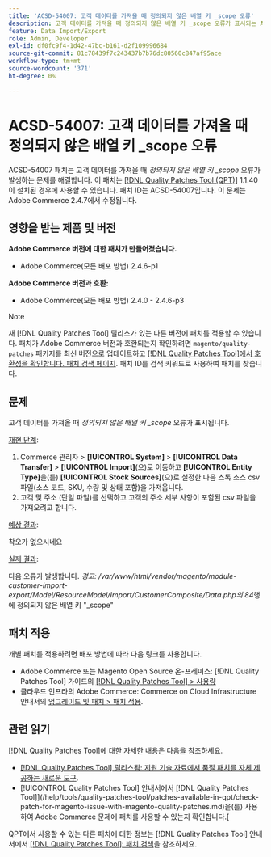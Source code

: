 ```yaml
---
title: 'ACSD-54007: 고객 데이터를 가져올 때 정의되지 않은 배열 키 _scope 오류'
description: 고객 데이터를 가져올 때 정의되지 않은 배열 키 _scope 오류가 표시되는 Adobe Commerce 문제를 해결하려면 ACSD-54007 패치를 적용합니다.
feature: Data Import/Export
role: Admin, Developer
exl-id: df0fc9f4-1d42-47bc-b161-d2f109996684
source-git-commit: 81c78439f7c243437b7b76dc80560c847af95ace
workflow-type: tm+mt
source-wordcount: '371'
ht-degree: 0%

---
```


# ACSD-54007: 고객 데이터를 가져올 때 정의되지 않은 배열 키 _scope 오류

ACSD-54007 패치는 고객 데이터를 가져올 때 *정의되지 않은 배열 키 _scope* 오류가 발생하는 문제를 해결합니다. 이 패치는 [[!DNL Quality Patches Tool (QPT)]](https://experienceleague.adobe.com/en/docs/commerce-knowledge-base/kb/announcements/commerce-announcements/magento-quality-patches-released-new-tool-to-self-serve-quality-patches) 1.1.40이 설치된 경우에 사용할 수 있습니다. 패치 ID는 ACSD-54007입니다. 이 문제는 Adobe Commerce 2.4.7에서 수정됩니다.

## 영향을 받는 제품 및 버전

**Adobe Commerce 버전에 대한 패치가 만들어졌습니다.**

* Adobe Commerce(모든 배포 방법) 2.4.6-p1

**Adobe Commerce 버전과 호환:**

* Adobe Commerce(모든 배포 방법) 2.4.0 - 2.4.6-p3

>[!NOTE]
>
>새 [!DNL Quality Patches Tool] 릴리스가 있는 다른 버전에 패치를 적용할 수 있습니다. 패치가 Adobe Commerce 버전과 호환되는지 확인하려면 `magento/quality-patches` 패키지를 최신 버전으로 업데이트하고 [[!DNL Quality Patches Tool]에서 호환성을 확인합니다. 패치 검색 페이지](https://experienceleague.adobe.com/tools/commerce-quality-patches/index.html). 패치 ID를 검색 키워드로 사용하여 패치를 찾습니다.

## 문제

고객 데이터를 가져올 때 *정의되지 않은 배열 키 _scope* 오류가 표시됩니다.

<u>재현 단계</u>:

1. Commerce 관리자 > **[!UICONTROL System]** > **[!UICONTROL Data Transfer]** > **[!UICONTROL Import]**(으)로 이동하고 **[!UICONTROL Entity Type]**&#x200B;을(를) **[!UICONTROL Stock Sources]**(으)로 설정한 다음 스톡 소스 csv 파일(소스 코드, SKU, 수량 및 상태 포함)을 가져옵니다.
1. 고객 및 주소 (단일 파일)를 선택하고 고객의 주소 세부 사항이 포함된 csv 파일을 가져오려고 합니다.

<u>예상 결과</u>:

착오가 없으시네요

<u>실제 결과</u>:

다음 오류가 발생합니다. *경고: /var/www/html/vendor/magento/module-customer-import-export/Model/ResourceModel/Import/CustomerComposite/Data.php의 84*&#x200B;행에 정의되지 않은 배열 키 &quot;_scope&quot;

## 패치 적용

개별 패치를 적용하려면 배포 방법에 따라 다음 링크를 사용합니다.

* Adobe Commerce 또는 Magento Open Source 온-프레미스: [!DNL Quality Patches Tool] 가이드의 [[!DNL Quality Patches Tool] > 사용량](/help/tools/quality-patches-tool/usage.md)
* 클라우드 인프라의 Adobe Commerce: Commerce on Cloud Infrastructure 안내서의 [업그레이드 및 패치 > 패치 적용](https://experienceleague.adobe.com/docs/commerce-cloud-service/user-guide/develop/upgrade/apply-patches.html).

## 관련 읽기

[!DNL Quality Patches Tool]에 대한 자세한 내용은 다음을 참조하세요.

* [[!DNL Quality Patches Tool] 릴리스됨: 지원 기술 자료에서 품질 패치를 자체 제공하는 새로운 도구](https://experienceleague.adobe.com/en/docs/commerce-knowledge-base/kb/announcements/commerce-announcements/magento-quality-patches-released-new-tool-to-self-serve-quality-patches).
* [!UICONTROL Quality Patches Tool] 안내서에서  [!DNL Quality Patches Tool]](/help/tools/quality-patches-tool/patches-available-in-qpt/check-patch-for-magento-issue-with-magento-quality-patches.md)을(를) 사용하여 Adobe Commerce 문제에 패치를 사용할 수 있는지 확인합니다.[


QPT에서 사용할 수 있는 다른 패치에 대한 정보는 [!DNL Quality Patches Tool] 안내서에서 [[!DNL Quality Patches Tool]: 패치 검색](https://experienceleague.adobe.com/tools/commerce-quality-patches/index.html)을 참조하세요.
